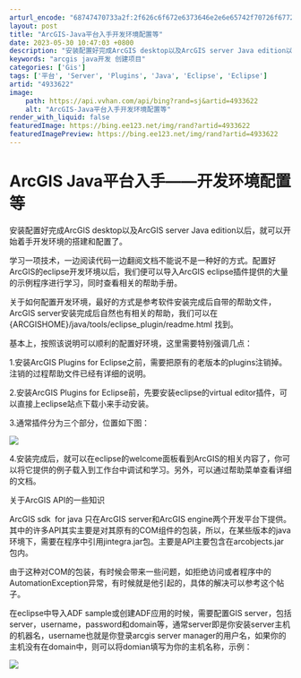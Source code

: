 ```yaml
---
arturl_encode: "68747470733a2f:2f626c6f672e6373646e2e6e65742f70726f6772616d706f65:742f61727469636c652f64657461696c732f34393333363232"
layout: post
title: "ArcGIS-Java平台入手开发环境配置等"
date: 2023-05-30 10:47:03 +0800
description: "安装配置好完成ArcGIS desktop以及ArcGIS server Java edition以"
keywords: "arcgis java开发 创建项目"
categories: ['Gis']
tags: ['平台', 'Server', 'Plugins', 'Java', 'Eclipse', 'Eclipse']
artid: "4933622"
image:
    path: https://api.vvhan.com/api/bing?rand=sj&artid=4933622
    alt: "ArcGIS-Java平台入手开发环境配置等"
render_with_liquid: false
featuredImage: https://bing.ee123.net/img/rand?artid=4933622
featuredImagePreview: https://bing.ee123.net/img/rand?artid=4933622
---
```


# ArcGIS Java平台入手——开发环境配置等

安装配置好完成ArcGIS desktop以及ArcGIS server Java edition以后，就可以开始着手开发环境的搭建和配置了。

学习一项技术，一边阅读代码一边翻阅文档不能说不是一种好的方式。配置好ArcGIS的eclipse开发环境以后，我们便可以导入ArcGIS eclipse插件提供的大量的示例程序进行学习，同时查看相关的帮助手册。

关于如何配置开发环境，最好的方式是参考软件安装完成后自带的帮助文件，ArcGIS server安装完成后自然也有相关的帮助，我们可以在{ARCGISHOME}/java/tools/eclipse\_plugin/readme.html 找到。

基本上，按照该说明可以顺利的配置好环境，这里需要特别强调几点：

1.安装ArcGIS Plugins for Eclipse之前，需要把原有的老版本的plugins注销掉。注销的过程帮助文件已经有详细的说明。

2.安装ArcGIS Plugins for Eclipse前，先要安装eclipse的virtual editor插件，可以直接上eclipse站点下载小来手动安装。

3.通常插件分为三个部分，位置如下图：

![](https://p-blog.csdn.net/images/p_blog_csdn_net/ihill/EntryImages/20090919/plugin.jpg)

4.安装完成后，就可以在eclipse的welcome面板看到ArcGIS的相关内容了，你可以将它提供的例子载入到工作台中调试和学习。另外，可以通过帮助菜单查看详细的文档。

关于ArcGIS API的一些知识

ArcGIS sdk  for java 只在ArcGIS server和ArcGIS engine两个开发平台下提供。其中的许多API其实主要是对其原有的COM组件的包装，所以，在某些版本的java环境下，需要在程序中引用jintegra.jar包。主要是API主要包含在arcobjects.jar包内。

由于这种对COM的包装，有时候会带来一些问题，如拒绝访问或者程序中的AutomationException异常，有时候就是他引起的，具体的解决可以参考这个帖子。

在eclipse中导入ADF sample或创建ADF应用的时候，需要配置GIS server，包括server，username，password和domain等，通常server即是你安装server主机的机器名，username也就是你登录arcgis server manager的用户名，如果你的主机没有在domain中，则可以将domian填写为你的主机名称，示例：

![](https://p-blog.csdn.net/images/p_blog_csdn_net/ihill/EntryImages/20090919/conf.jpg)